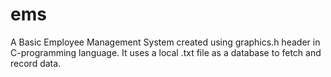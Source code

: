 # ems
A Basic Employee Management System created using graphics.h header in C-programming language. It uses a local .txt file as a database to fetch and record data.
